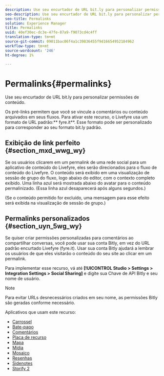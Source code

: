 ```yaml
---
description: Use seu encurtador de URL bit.ly para personalizar permissões de conteúdo.
seo-description: Use seu encurtador de URL bit.ly para personalizar permissões de conteúdo.
seo-title: Permalinks
solution: Experience Manager
title: Permalinks
uuid: 40ef30ec-dc3e-47fe-87a9-f9073cd4c4ff
translation-type: tm+mt
source-git-commit: 09011bac06f4a1c39836455f9d16654952184962
workflow-type: tm+mt
source-wordcount: '246'
ht-degree: 1%

---
```



# Permalinks{#permalinks}

Use seu encurtador de URL bit.ly para personalizar permissões de conteúdo.

Os pré-links permitem que você se vincule a comentários ou conteúdo arquivados em seus fluxos. Para ativar este recurso, o Livefyre usa um formato de URL padrão:** fyre.it**. Esse formato pode ser personalizado para corresponder ao seu formato bit.ly padrão.

## Exibição de link perfeito {#section_mxd_wwg_wy}

Se os usuários clicarem em um permalink de uma rede social para um aplicativo de conteúdo do Livefyre, eles serão direcionados para o fluxo de conteúdo do Livefyre. O conteúdo será exibido em uma visualização de sessão de grupo do fluxo, logo abaixo do editor, com o contexto completo exibido. Uma linha azul será mostrada abaixo do avatar para o conteúdo permalinizado. (Essa linha azul desaparecerá após alguns segundos.)

(Se o conteúdo permitido for excluído, uma mensagem para esse efeito será exibida na visualização de sessão de grupo.)

## Permalinks personalizados {#section_uyn_5wg_wy}

Se quiser criar permissões personalizadas para comentários ao compartilhar conversas, você pode usar sua conta Bitly, em vez do URL padrão encurtado Livefyre (fyre.it). Usar sua conta Bitly ajudará a lembrar os usuários de que eles visitarão o conteúdo do seu site ao clicar em um permalink.

Para implementar esse recurso, vá até **[!UICONTROL Studio > Settings > Integration Settings > Social Sharing]** e digite sua Chave de API Bitly e seu nome de usuário.

>[!NOTE]
>
>Para evitar URLs desnecessários criados em seu nome, as permissões Bitly são geradas conforme necessário.

Aplicativos que usam este recurso:

* [Carrossel](/help/using/c-about-apps/c-carousel-app/c-carousel-app.md#c_carousel_app)
* [Bate-papo](/help/using/c-about-apps/c-chat-app/c-chat-app.md#c_chat_app)
* [Comentários](/help/using/c-about-apps/c-comments/c-comments.md)
* [Placa de recurso](/help/using/c-about-apps/c-feature-card-app/c-feature-card-app.md#c_feature_card_app)
* [Mapa](/help/using/c-about-apps/c-map-app/c-map-app.md#c_map_app)
* [Mídia](/help/using/c-about-apps/c-media-wall-app/c-media-wall-app.md#c_media_wall_app)
* [Mosaico](/help/using/c-about-apps/c-mosaic-app/c-mosaic-app.md#c_mosaic_app)
* [Resenhas](/help/using/c-about-apps/c-reviews-app/c-reviews-app.md#c_reviews_app)
* [Sidenotes](/help/using/c-about-apps/c-sidenotes-app/c-sidenotes-app.md#c_sidenotes_app)
* [Storify 2](/help/using/c-about-apps/c-storify2/c-storify2.md#c_storify2)

